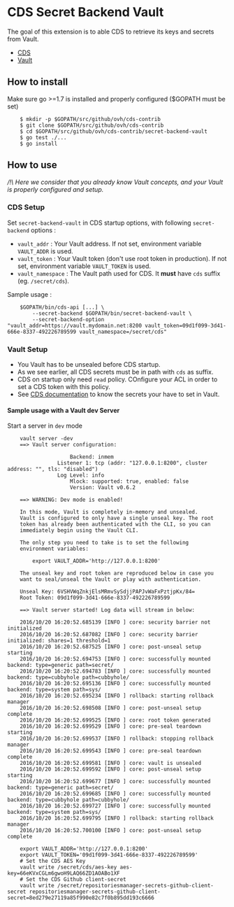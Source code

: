 # CDS Secret Backend Vault

The goal of this extension is to able CDS to retrieve its keys and secrets from Vault.

- [CDS](https://github.com/ovh/cds)
- [Vault](https://www.vaultproject.io)

## How to install

Make sure go >=1.7 is installed and properly configured ($GOPATH must be set)

```shell
    $ mkdir -p $GOPATH/src/github/ovh/cds-contrib
    $ git clone $GOPATH/src/github/ovh/cds-contrib
    $ cd $GOPATH/src/github/ovh/cds-contrib/secret-backend-vault
    $ go test ./...
    $ go install
```

## How to use

*/!\ Here we consider that you already know Vault concepts, and your Vault is properly configured and setup.*

### CDS Setup

Set `secret-backend-vault` in CDS startup options, with following `secret-backend` options :

- `vault_addr` : Your Vault address. If not set, environment variable `VAULT_ADDR` is used.
- `vault_token` : Your Vault token (don't use root token in production). If not set, environment variable `VAULT_TOKEN` is used.
- `vault_namespace` : The Vault path  used for CDS. It **must** have `cds` suffix (eg. `/secret/cds`).

Sample usage :

```shell
    $GOPATH/bin/cds-api [...] \
        --secret-backend $GOPATH/bin/secret-backend-vault \
        --secret-backend-option "vault_addr=https://vault.mydomain.net:8200 vault_token=09d1f099-3d41-666e-8337-492226789599 vault_namespace=/secret/cds"
```

### Vault Setup

- You Vault has to be unsealed before CDS startup.
- As we see earlier, all CDS secrets must be in path with `cds` as suffix.
- CDS on startup only need `read` policy. COnfigure your ACL in order to set a CDS token with this policy.
- See [CDS documentation](https://github.com/ovh/cds) to know the secrets your have to set in Vault.

#### Sample usage with a Vault dev Server

Start a server in `dev` mode

```shell
    vault server -dev
    ==> Vault server configuration:

                    Backend: inmem
                Listener 1: tcp (addr: "127.0.0.1:8200", cluster address: "", tls: "disabled")
                Log Level: info
                    Mlock: supported: true, enabled: false
                    Version: Vault v0.6.2

    ==> WARNING: Dev mode is enabled!

    In this mode, Vault is completely in-memory and unsealed.
    Vault is configured to only have a single unseal key. The root
    token has already been authenticated with the CLI, so you can
    immediately begin using the Vault CLI.

    The only step you need to take is to set the following
    environment variables:

        export VAULT_ADDR='http://127.0.0.1:8200'

    The unseal key and root token are reproduced below in case you
    want to seal/unseal the Vault or play with authentication.

    Unseal Key: 6VSHVWqZnkjElsMRmvSySdjjPAPJvWaFxPztjpKx/84=
    Root Token: 09d1f099-3d41-666e-8337-492226789599

    ==> Vault server started! Log data will stream in below:

    2016/10/20 16:20:52.685139 [INFO ] core: security barrier not initialized
    2016/10/20 16:20:52.687082 [INFO ] core: security barrier initialized: shares=1 threshold=1
    2016/10/20 16:20:52.687525 [INFO ] core: post-unseal setup starting
    2016/10/20 16:20:52.694753 [INFO ] core: successfully mounted backend: type=generic path=secret/
    2016/10/20 16:20:52.694783 [INFO ] core: successfully mounted backend: type=cubbyhole path=cubbyhole/
    2016/10/20 16:20:52.695136 [INFO ] core: successfully mounted backend: type=system path=sys/
    2016/10/20 16:20:52.695234 [INFO ] rollback: starting rollback manager
    2016/10/20 16:20:52.698508 [INFO ] core: post-unseal setup complete
    2016/10/20 16:20:52.699525 [INFO ] core: root token generated
    2016/10/20 16:20:52.699529 [INFO ] core: pre-seal teardown starting
    2016/10/20 16:20:52.699537 [INFO ] rollback: stopping rollback manager
    2016/10/20 16:20:52.699543 [INFO ] core: pre-seal teardown complete
    2016/10/20 16:20:52.699581 [INFO ] core: vault is unsealed
    2016/10/20 16:20:52.699592 [INFO ] core: post-unseal setup starting
    2016/10/20 16:20:52.699677 [INFO ] core: successfully mounted backend: type=generic path=secret/
    2016/10/20 16:20:52.699685 [INFO ] core: successfully mounted backend: type=cubbyhole path=cubbyhole/
    2016/10/20 16:20:52.699727 [INFO ] core: successfully mounted backend: type=system path=sys/
    2016/10/20 16:20:52.699795 [INFO ] rollback: starting rollback manager
    2016/10/20 16:20:52.700100 [INFO ] core: post-unseal setup complete

```

```shell
    export VAULT_ADDR='http://127.0.0.1:8200'
    export VAULT_TOKEN='09d1f099-3d41-666e-8337-492226789599'
    # Set the CDS AES Key
    vault write /secret/cds/aes-key aes-key=66eKVxCGLm6gwoH9LAQ66ZD1AOABo1XF
    # Set the CDS Github client-secret
    vault write /secret/repositoriesmanager-secrets-github-client-secret repositoriesmanager-secrets-github-client-secret=8ed279e27119a85f990e82c7f0b895dd193c6666
```

